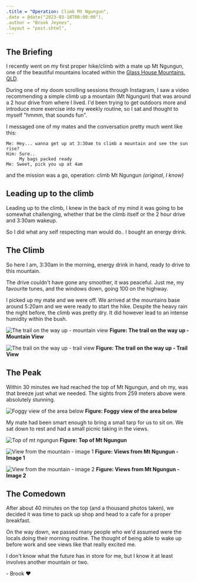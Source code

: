 ```yaml
---
.title = "Operation: Climb Mt Ngungun",
.date = @date("2023-03-18T00:00:00"),
.author = "Brook Jeynes",
.layout = "post.shtml",
--- 
```


## The Briefing
I recently went on my first proper hike/climb with a mate up Mt Ngungun, one of the
beautiful mountains located within the [Glass House Mountains, QLD](https://www.aussiebushwalking.com/qld/se-qld/glass-house-mountain-national-park/mt-ngungun).

During one of my doom scrolling sessions through Instagram, I saw
a video recommending a simple climb up a mountain (Mt Ngungun) that was around a 2 hour
drive from where I lived. I'd been trying to get outdoors more and introduce more exercise into
my weekly routine, so I sat and thought to myself "hmmm, that sounds fun".

I messaged one of my mates and the conversation pretty much went like this:

```
Me: Hey... wanna get up at 3:30am to climb a mountain and see the sun rise?
Him: Sure..
     My bags packed ready
Me: Sweet, pick you up at 4am
```

and the mission was a go, operation: climb Mt Ngungun _(original, I know)_

## Leading up to the climb
Leading up to the climb, I knew in the back of my mind it was going to be somewhat
challenging, whether that be the climb itself or the 2 hour drive and 3:30am wakeup.

So I did what any self respecting man would do.. I bought an energy drink.

## The Climb
So here I am, 3:30am in the morning, energy drink in hand, ready to drive to
this mountain.

The drive couldn't have gone any smoother, it was peaceful. Just me,
my favourite tunes, and the windows down, going 100 on the highway.

I picked up my mate and we were off. We arrived at the mountains base around
5:20am and we were ready to start the hike. Despite the heavy rain the night before,
the climb was pretty dry. It did however lead to an intense humidity within the
bush.

![The trail on the way up - mountain view](https://user-images.githubusercontent.com/25432120/226106256-67b799e5-6397-4858-8259-f0d140aedea4.jpg)
**Figure: The trail on the way up - Mountain View**

![The trail on the way up - trail view](https://user-images.githubusercontent.com/25432120/226106290-d2cab9b3-4fac-415a-a27f-4d8db51b51fd.jpg)
**Figure: The trail on the way up - Trail View**

## The Peak
Within 30 minutes we had reached the top of Mt Ngungun, and oh my, was that breeze
just what we needed. The sights from 259 meters above were absolutely stunning.

![Foggy view of the area below](https://user-images.githubusercontent.com/25432120/226106327-4abd7c93-fb38-499c-9a2d-c800623f653f.jpg)
**Figure: Foggy view of the area below**

My mate had been smart enough to bring a small tarp for us to sit on. We sat
down to rest and had a small picnic taking in the views.

![Top of mt ngungun](https://user-images.githubusercontent.com/25432120/226106393-9a904020-20b3-4543-b14c-704c32490727.jpg)
**Figure: Top of Mt Ngungun**

![View from the mountain - image 1](https://user-images.githubusercontent.com/25432120/226106385-c1facccf-cd02-4456-841b-babfd365b912.jpg)
**Figure: Views from Mt Ngungun - Image 1**

![View from the mountain - image 2](https://user-images.githubusercontent.com/25432120/226106390-e0b96a5c-ce44-4dd0-a78a-6e1e43d9e7ea.jpg)
**Figure: Views from Mt Ngungun - Image 2**

## The Comedown
After about 40 minutes on the top (and a thousand photos taken), we decided it 
was time to pack up shop and head to a cafe for a proper breakfast.

On the way down, we passed many people who we'd assumed were the locals doing their
morning routine. The thought of being able to wake up before work and see views like
that really excited me. 

I don't know what the future has in store for me, but I know it at least involves another
mountain or two.

\- Brook ❤
